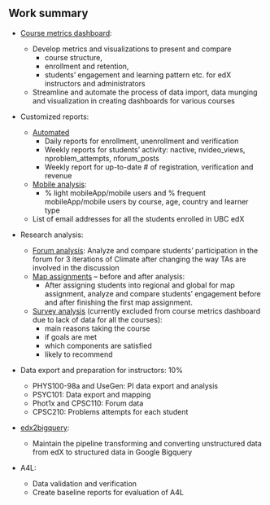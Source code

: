 ## Work summary

- [Course metrics dashboard](https://github.com/nilichen/CTLT/tree/master/metric):
  - Develop metrics and visualizations to present and compare
    - course structure,
    - enrollment and retention,
    - students’ engagement and learning pattern etc.
    for edX instructors and administrators
  - Streamline and automate the process of data import, data munging and visualization in creating dashboards for various courses


- Customized reports:
  - [Automated](https://github.com/nilichen/CTLT/tree/master/reports)
    - Daily reports for enrollment, unenrollment and verification
    - Weekly reports for students’ activity: nactive, nvideo_views, nproblem_attempts, nforum_posts
    - Weekly report for up-to-date # of registration, verification and revenue
  - [Mobile analysis](https://github.com/nilichen/CTLT_MOOC_analysis/blob/master/reports/mobile_analysis.ipynb):
    - % light mobileApp/mobile users and % frequent mobileApp/mobile users by course, age, country and learner type
  - List of email addresses for all the students enrolled in UBC edX


- Research analysis:
  -	[Forum analysis](https://github.com/nilichen/CTLT_MOOC_analysis/tree/master/Climate/forum):
  Analyze and compare students’ participation in the forum for 3 iterations of Climate after changing the way TAs are involved in the discussion
  -	[Map assignments](https://github.com/nilichen/CTLT_MOOC_analysis/tree/master/Climate/map_assignment) – before and after analysis:
    - After assigning students into regional and global for map assignment, analyze and compare students’ engagement before and after finishing the first map assignment.
  -	[Survey analysis](https://github.com/nilichen/CTLT_MOOC_analysis/blob/master/metric/survey.ipynb) (currently excluded from course metrics dashboard due to lack of data for all the courses):
    -	main reasons taking the course
    -	if goals are met
    -	which components are satisfied
    -	likely to recommend


- Data export and preparation for instructors: 10%
  -	PHYS100-98a and UseGen: PI data export and analysis
  -	PSYC101: Data export and mapping
  -	Phot1x and CPSC110: Forum data
  -	CPSC210: Problems attempts for each student


- [edx2bigquery](https://github.com/nilichen/edx2bigquery):
  -	Maintain the pipeline transforming and converting unstructured data from edX to structured data in Google Bigquery


- A4L:
  -	Data validation and verification
  -	Create baseline reports for evaluation of A4L
